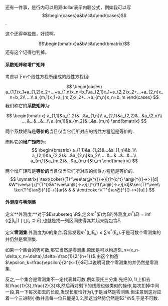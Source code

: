 还有一件事，是行内可以用双dollar表示内联公式，例如我可以写$$\begin{cases}a&b\\c&d\end{cases}$$.

这个还得单独做，好烦啊。

$$\begin{bmatrix}a&b\\c&d\end{bmatrix}$$还有这个记得也判掉。

#### 系数矩阵和增广矩阵

考虑以下m个线性方程所组成的线性方程组:

$$
\begin{cases}
a_{1,1}x_1+a_{1,2}x_2+...+a_{1,n}x_n=b_1\\a_{2,1}x_1+a_{2,2}x_2+...+a_{2,n}x_n=b_2\\
...\\
a_{m,1}x_1+a_{m,2}x_2+...+a_{m,n}x_n=b_m
\end{cases}
$$
我们称它的**系数矩阵**为:

$$
\begin{bmatrix}
a_{1,1}&a_{1,2}&...&a_{1,n}\\
a_{2,1}&a_{2,2}&...&a_{2,n}\\
... &...&...&...\\
a_{m,1}&a_{m,2}&...&a_{m,n}
\end{bmatrix}
$$

两个系数矩阵是**等价的**当且仅当它们所对应的线性方程组是等价的.

而称它的**增广矩阵**为:
$$
\begin{bmatrix}
a_{1,1}&a_{1,2}&...&a_{1,n}&b_1\\
a_{2,1}&a_{2,2}&...&a_{2,n}&b_2\\
... &...&...&...&...\\
a_{m,1}&a_{m,2}&...&a_{m,n}&b_m
\end{bmatrix}
$$

两个增广矩阵是**等价的**当且仅当它们所对应的线性方程组是等价的.
$$
\xymatrix{
\text{coker}(T)^\vee\ar@{^{(}->}[r]^{q^t} \ar@{^{(}->>}[d] &W^\vee\ar[r]^{T^t}&V^\vee\ar@{->>}[r]^{i^t}\ar@{->>}[rd]&\ker(T)^\vee\\
\ker(T^t)\ar@{^{(}->}[ur]& & & \text{coker}(T^t)\ar@{^{(}->>}[u]
}
$$

#### 外测度与零测集

定义**外测度:**对于$E\subseteq \R$,定义$m^*(E)$为$E$的外测度,$m^*(E)=\inf\{(\sum |I_k|)\mid \bigcup I_k\supseteq E\}$,也就是找一列区间使得其并起来能包含$E$.

定义**零测集**:外测度为$0$的集合.容易发现$m^*(\bigcup E_k)\leq \sum m^*(E_k)$.于是可数个零测集的并仍然是零测集.

如果一个集合的势可数,那它当然是零测集,原因是可以构造$I_n=(x_n-\delta,x_n+\delta),\delta=\frac{1}{2^{n+1}}$.由这个构造$\epsilon_k=\frac{\epsilon}{2^{k+1}}$可以说明可数个零测集的并仍然是零测集.

反之,一个集合是零测集不一定代表其可数,例如康托三分集:先把$[0,1)$上扣去$[\frac{1}{3},\frac{2}{3})$,然后再对剩下的线段也做类似的操作,每次扣掉中间一段.算一下每次扣去的长度,发现长度恰好为$1$,于是当然是零测集.但注意到这对应着一个三进制小数并且每一位只能是$0,2$,那这当然势仍然是$2^\N$,于是不可数.
